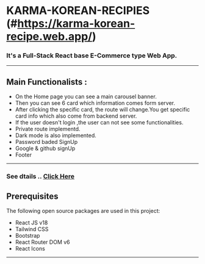 # KARMA-KOREAN-RECIPIES (#https://karma-korean-recipe.web.app/)

### It's a Full-Stack React base E-Commerce type Web App.

---

## Main Functionalists :

- On the Home page you can see a main carousel banner.
- Then you can see 6 card which information comes form server.
- After clicking the specific card, the route will change.You get specific card info which also come from backend server.
- If the user doesn't login ,the user can not see some functionalities.
- Private route implementd.
- Dark mode is also implemented.
- Password baded SignUp
- Google & github signUp 
- Footer


---

### See dtails .. [Click Here](https://karma-korean-recipe.web.app/)



## Prerequisites

The following open source packages are used in this project:

- React JS v18
- Tailwind CSS
- Bootstrap
- React Router DOM v6
- React Icons

---
